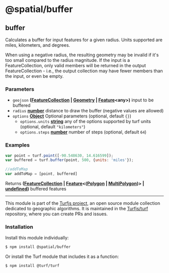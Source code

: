 # @spatial/buffer

<!-- Generated by documentation.js. Update this documentation by updating the source code. -->

## buffer

Calculates a buffer for input features for a given radius. Units supported are miles, kilometers, and degrees.

When using a negative radius, the resulting geometry may be invalid if
it's too small compared to the radius magnitude. If the input is a
FeatureCollection, only valid members will be returned in the output
FeatureCollection - i.e., the output collection may have fewer members than
the input, or even be empty.

### Parameters

-   `geojson` **([FeatureCollection][1] \| [Geometry][2] \| [Feature][3]&lt;any>)** input to be buffered
-   `radius` **[number][4]** distance to draw the buffer (negative values are allowed)
-   `options` **[Object][5]** Optional parameters (optional, default `{}`)
    -   `options.units` **[string][6]** any of the options supported by turf units (optional, default `"kilometers"`)
    -   `options.steps` **[number][4]** number of steps (optional, default `64`)

### Examples

```javascript
var point = turf.point([-90.548630, 14.616599]);
var buffered = turf.buffer(point, 500, {units: 'miles'});

//addToMap
var addToMap = [point, buffered]
```

Returns **([FeatureCollection][1] \| [Feature][3]&lt;([Polygon][7] \| [MultiPolygon][8])> | [undefined][9])** buffered features

[1]: https://tools.ietf.org/html/rfc7946#section-3.3

[2]: https://tools.ietf.org/html/rfc7946#section-3.1

[3]: https://tools.ietf.org/html/rfc7946#section-3.2

[4]: https://developer.mozilla.org/docs/Web/JavaScript/Reference/Global_Objects/Number

[5]: https://developer.mozilla.org/docs/Web/JavaScript/Reference/Global_Objects/Object

[6]: https://developer.mozilla.org/docs/Web/JavaScript/Reference/Global_Objects/String

[7]: https://tools.ietf.org/html/rfc7946#section-3.1.6

[8]: https://tools.ietf.org/html/rfc7946#section-3.1.7

[9]: https://developer.mozilla.org/docs/Web/JavaScript/Reference/Global_Objects/undefined

<!-- This file is automatically generated. Please don't edit it directly:
if you find an error, edit the source file (likely index.js), and re-run
./scripts/generate-readmes in the turf project. -->

---

This module is part of the [Turfjs project](http://turfjs.org/), an open source
module collection dedicated to geographic algorithms. It is maintained in the
[Turfjs/turf](https://github.com/Turfjs/turf) repository, where you can create
PRs and issues.

### Installation

Install this module individually:

```sh
$ npm install @spatial/buffer
```

Or install the Turf module that includes it as a function:

```sh
$ npm install @turf/turf
```
